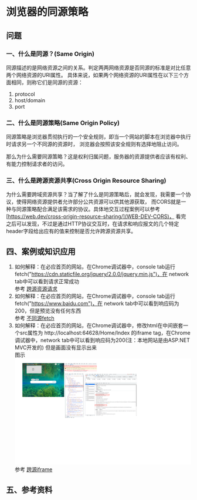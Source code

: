 # 浏览器的同源策略

## 问题

### 一、什么是同源？(Same Origin)

同源描述的是网络资源之间的关系。判定两两网络资源是否同源的标准是对比任意两个网络资源的URI属性。
具体来说，如果两个网络资源的URI属性在以下三个方面相同，则称它们是同源的资源：

1. protocol
2. host/domain
3. port

### 二、什么是同源策略(Same Origin Policy)

同源策略是浏览器贯彻执行的一个安全规则，即当一个网站的脚本在浏览器中执行时请求另一个不同源的资源时，
浏览器会按照该安全规则有选择地阻止访问。

那么为什么需要同源策略？这是权利归属问题，服务器的资源提供者应该有权利、有能力控制请求者的访问。

### 三、什么是跨源资源共享(Cross Origin Resource Sharing)

为什么需要跨域资源共享？当了解了什么是同源策略后，就会发现，我需要一个协议，使得网络资源提供者允许部分公共资源可以供其他源获取，
而CORS就是一种与同源策略配合满足该需求的协议。具体地交互过程案例可以参考[https://web.dev/cross-origin-resource-sharing/](WEB-DEV-CORS)，
看完之后可以发现，不过是通过HTTP协议交互时，在请求和响应报文的几个特定header字段给出应有的值来控制是否允许跨源资源共享。

## 四、案例或知识应用

1. 如何解释：在必应首页的网站，在Chrome调试器中，console tab运行 fetch("https://cdn.staticfile.org/jquery/2.0.0/jquery.min.js")，在 network tab中可以看到请求正常成功  
参考 [跨源资源请求][2]
2. 如何解释：在必应首页的网站，在Chrome调试器中，console tab运行 fetch("https://www.baidu.com")，在 network tab中可以看到响应码为200，但是预览没有任何东西  
参考 [不同源fetch][1]
3. 如何解释：在必应首页的网站，在Chrome调试器中，修改html在中间嵌套一个src属性为 http://localhost:64628/Home/Index 的iframe tag，在Chrome调试器中，network tab中可以看到响应码为200(注：本地网站是由ASP.NET MVC开发的)
但是画面没有显示出来  
图示 ![跨源iframe](https://raw.githubusercontent.com/WJWsir/JSSummary/main/SameOriginPolicy_1.png)
参考 [跨源iframe][3]

## 五、参考资料



[1]:https://web.dev/codelab-same-origin-fetch/
[2]:https://web.dev/cross-origin-resource-sharing/
[3]:https://developer.mozilla.org/zh-CN/docs/Web/HTTP/Headers/X-Frame-Options

